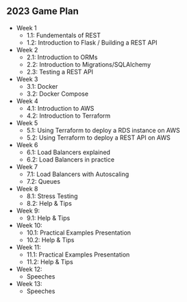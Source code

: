2023 Game Plan
--------------

- Week 1
    - 1.1: Fundementals of REST
    - 1.2: Introduction to Flask / Building a REST API
- Week 2
    - 2.1: Introduction to ORMs
    - 2.2: Introduction to Migrations/SQLAlchemy
    - 2.3: Testing a REST API
- Week 3
    - 3.1: Docker
    - 3.2: Docker Compose
- Week 4
    - 4.1: Introduction to AWS
    - 4.2: Introduction to Terraform
- Week 5
    - 5.1: Using Terraform to deploy a RDS instance on AWS
    - 5.2: Using Terraform to deploy a REST API on AWS
- Week 6
    - 6.1: Load Balancers explained
    - 6.2: Load Balancers in practice
- Week 7
    - 7.1: Load Balancers with Autoscaling
    - 7.2: Queues
- Week 8
    - 8.1: Stress Testing
    - 8.2: Help & Tips
- Week 9:
    - 9.1: Help & Tips
- Week 10:
    - 10.1: Practical Examples Presentation
    - 10.2: Help & Tips
- Week 11:
    - 11.1: Practical Examples Presentation
    - 11.2: Help & Tips
- Week 12:
    - Speeches
- Week 13:
    - Speeches
